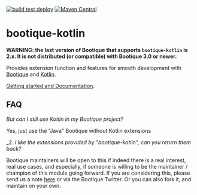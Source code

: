 <!--
  Licensed to ObjectStyle LLC under one
  or more contributor license agreements.  See the NOTICE file
  distributed with this work for additional information
  regarding copyright ownership.  The ObjectStyle LLC licenses
  this file to you under the Apache License, Version 2.0 (the
  "License"); you may not use this file except in compliance
  with the License.  You may obtain a copy of the License at

    http://www.apache.org/licenses/LICENSE-2.0

  Unless required by applicable law or agreed to in writing,
  software distributed under the License is distributed on an
  "AS IS" BASIS, WITHOUT WARRANTIES OR CONDITIONS OF ANY
  KIND, either express or implied.  See the License for the
  specific language governing permissions and limitations
  under the License.
  -->

[![build test deploy](https://github.com/bootique/bootique-kotlin/actions/workflows/maven.yml/badge.svg)](https://github.com/bootique/bootique-kotlin/actions/workflows/maven.yml)
[![Maven Central](https://img.shields.io/maven-central/v/io.bootique.kotlin/bootique-kotlin.svg?colorB=brightgreen)](https://search.maven.org/artifact/io.bootique.kotlin/bootique-kotlin/)

# bootique-kotlin

**WARNING: the last version of Bootique that supports `bootique-kotlin` is 2.x. It is not distributed (or compatible) with Bootique 3.0 or newer.**

Provides extension function and features for smooth development with [Bootique](http://bootique.io/) and [Kotlin](http://kotlinlang.org/).

[Getting started and Documentation](https://bootique.io/docs/latest/bootique-kotlin-docs/).

## FAQ

_But can I still use Kotlin in my Bootique project?_

Yes, just use the "Java" Bootique without Kotlin extensions

_2. _I like the extensions provided by "bootique-kotlin", can you return them back?_

Bootique maintainers will be  open to this if indeed there is a real interest, real use cases, and especially, if someone is willing to be the maintainer / champion of this module going forward. If you are considering this, please send us a note [here](https://github.com/bootique/bootique-kotlin/issues) or via the Bootique Twitter. Or you can also fork it, and maintain on your own.